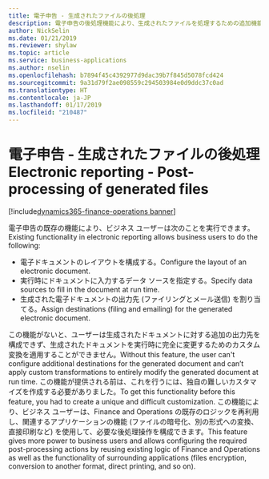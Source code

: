 ```yaml
---
title: 電子申告 - 生成されたファイルの後処理
description: 電子申告の後処理機能により、生成されたファイルを処理するための追加機能が可能になります。
author: NickSelin
ms.date: 01/21/2019
ms.reviewer: shylaw
ms.topic: article
ms.service: business-applications
ms.author: nselin
ms.openlocfilehash: b7894f45c4392977d9dac39b7f845d5078fcd424
ms.sourcegitcommit: 9a31d79f2ae098559c294503984e0d9ddc37c0ad
ms.translationtype: HT
ms.contentlocale: ja-JP
ms.lasthandoff: 01/17/2019
ms.locfileid: "210487"
---
```

# <a name="electronic-reporting---post-processing-of-generated-files"></a><span data-ttu-id="b7f87-103">電子申告 - 生成されたファイルの後処理</span><span class="sxs-lookup"><span data-stu-id="b7f87-103">Electronic reporting - Post-processing of generated files</span></span>
[!include[dynamics365-finance-operations banner](../includes/dynamics365-finance-operations.md)]


<span data-ttu-id="b7f87-104">電子申告の既存の機能により、ビジネス ユーザーは次のことを実行できます。</span><span class="sxs-lookup"><span data-stu-id="b7f87-104">Existing functionality in electronic reporting allows business users to do the following:</span></span>

- <span data-ttu-id="b7f87-105">電子ドキュメントのレイアウトを構成する。</span><span class="sxs-lookup"><span data-stu-id="b7f87-105">Configure the layout of an electronic document.</span></span>
- <span data-ttu-id="b7f87-106">実行時にドキュメントに入力するデータ ソースを指定する。</span><span class="sxs-lookup"><span data-stu-id="b7f87-106">Specify data sources to fill in the document at run time.</span></span>
- <span data-ttu-id="b7f87-107">生成された電子ドキュメントの出力先 (ファイリングとメール送信) を割り当てる。</span><span class="sxs-lookup"><span data-stu-id="b7f87-107">Assign destinations (filing and emailing) for the generated electronic document.</span></span> 

<span data-ttu-id="b7f87-108">この機能がないと、ユーザーは生成されたドキュメントに対する追加の出力先を構成できず、生成されたドキュメントを実行時に完全に変更するためのカスタム変換を適用することができません。</span><span class="sxs-lookup"><span data-stu-id="b7f87-108">Without this feature, the user can't configure additional destinations for the generated document and can’t apply custom transformations to entirely modify the generated document at run time.</span></span> <span data-ttu-id="b7f87-109">この機能が提供される前は、これを行うには、独自の難しいカスタマイズを作成する必要がありました。</span><span class="sxs-lookup"><span data-stu-id="b7f87-109">To get this functionality before this feature, you had to create a unique and difficult customization.</span></span> <span data-ttu-id="b7f87-110">この機能により、ビジネス ユーザーは、Finance and Operations の既存のロジックを再利用し、関連するアプリケーションの機能 (ファイルの暗号化、別の形式への変換、直接印刷など) を使用して、必要な後処理操作を構成できます。</span><span class="sxs-lookup"><span data-stu-id="b7f87-110">This feature gives more power to business users and allows configuring the required post-processing actions by reusing existing logic of Finance and Operations as well as the functionality of surrounding applications (files encryption, conversion to another format, direct printing, and so on).</span></span>

